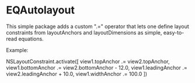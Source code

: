 # EQAutolayout

This simple package adds a custom ".=" operator that lets one define layout
constraints from layoutAnchors and layoutDimensions as simple, 
easy-to-read equations.

Example:

  NSLayoutConstraint.activate([
     view1.topAnchor     .= view2.topAnchor,
     view1.bottomAnchor  .= view2.bottomAnchor - 12.0,
     view1.leadingAnchor .= view2.leadingAnchor + 10.0,
     view1.widthAnchor   .= 100.0
  ])
